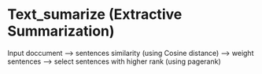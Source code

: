 # Text_sumarize (Extractive Summarization)

Input doccument --> sentences similarity (using Cosine distance)  --> weight sentences --> select sentences with higher rank (using pagerank)
